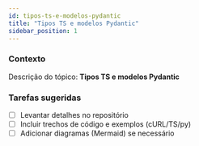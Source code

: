 ```yaml
---
id: tipos-ts-e-modelos-pydantic
title: "Tipos TS e modelos Pydantic"
sidebar_position: 1
---
```


<!-- Conteúdo inicial (stub). Preencha com detalhes do projeto. -->

### Contexto
Descrição do tópico: **Tipos TS e modelos Pydantic**

### Tarefas sugeridas
- [ ] Levantar detalhes no repositório
- [ ] Incluir trechos de código e exemplos (cURL/TS/py)
- [ ] Adicionar diagramas (Mermaid) se necessário